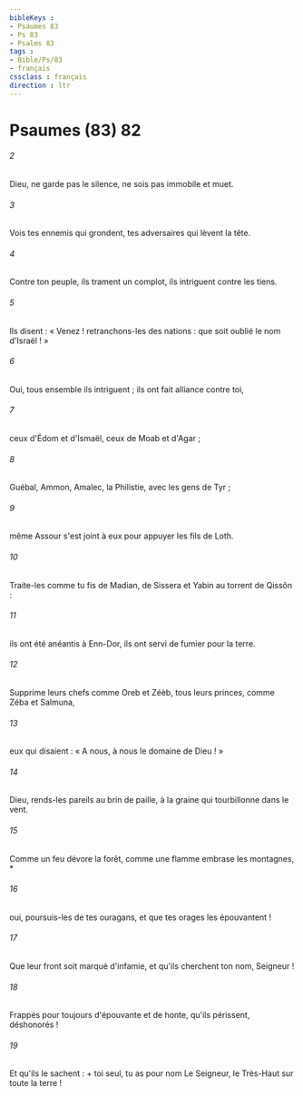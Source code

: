 ```yaml
---
bibleKeys : 
- Psaumes 83
- Ps 83
- Psalms 83
tags : 
- Bible/Ps/83
- français
cssclass : français
direction : ltr
---
```


# Psaumes (83) 82

###### 2
Dieu, ne garde pas le silence, ne sois pas immobile et muet.
###### 3
Vois tes ennemis qui grondent, tes adversaires qui lèvent la tête.
###### 4
Contre ton peuple, ils trament un complot, ils intriguent contre les tiens.
###### 5
Ils disent : « Venez ! retranchons-les des nations : que soit oublié le nom d'Israël ! »
###### 6
Oui, tous ensemble ils intriguent ; ils ont fait alliance contre toi,
###### 7
ceux d'Édom et d'Ismaël, ceux de Moab et d'Agar ;
###### 8
Guébal, Ammon, Amalec, la Philistie, avec les gens de Tyr ;
###### 9
même Assour s'est joint à eux pour appuyer les fils de Loth.
###### 10
Traite-les comme tu fis de Madian, de Sissera et Yabin au torrent de Qissôn :
###### 11
ils ont été anéantis à Enn-Dor, ils ont servi de fumier pour la terre.
###### 12
Supprime leurs chefs comme Oreb et Zéèb, tous leurs princes, comme Zéba et Salmuna,
###### 13
eux qui disaient : « A nous, à nous le domaine de Dieu ! »
###### 14
Dieu, rends-les pareils au brin de paille, à la graine qui tourbillonne dans le vent.
###### 15
Comme un feu dévore la forêt, comme une flamme embrase les montagnes, *
###### 16
oui, poursuis-les de tes ouragans, et que tes orages les épouvantent !
###### 17
Que leur front soit marqué d'infamie, et qu'ils cherchent ton nom, Seigneur !
###### 18
Frappés pour toujours d'épouvante et de honte, qu'ils périssent, déshonorés !
###### 19
Et qu'ils le sachent : + toi seul, tu as pour nom Le Seigneur, le Très-Haut sur toute la terre !
